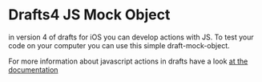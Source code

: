 # Drafts4 JS Mock Object

in version 4 of drafts for iOS you can develop actions with JS. To test your code
on your computer you can use this simple draft-mock-object.

For more information about javascript actions in drafts have a look [at the documentation](https://agiletortoise.zendesk.com/hc/en-us/articles/202771590-Action-Step-Script)
